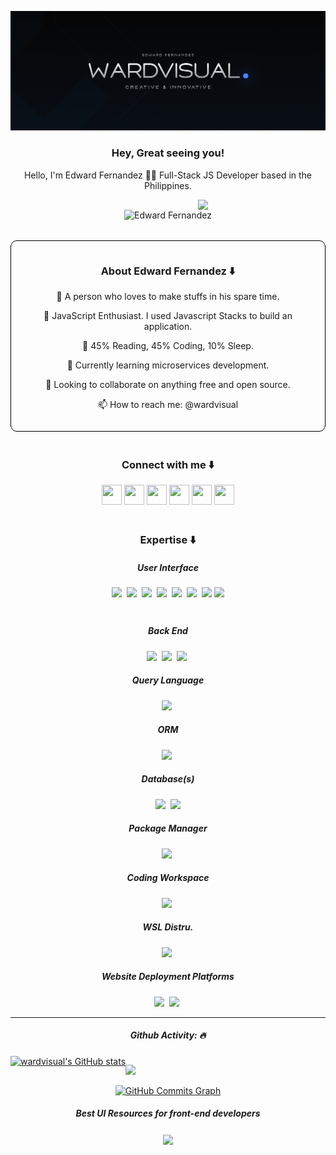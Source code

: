 <!--
  @Author: Edward Fernandez (https://github.com/wardvisual)
 -->

[<img src="./assets/wardvisual_banner.jpg">](https://www.behance.net/wardvisual)

<div align="center">
  <h3> Hey, Great seeing you! </h3>
  <p> Hello, I'm Edward Fernandez 🙋‍♂️ Full-Stack JS Developer based in the Philippines. </p>
</div>

<div align="center" style="display: grid; place-items: center; margin-bottom: 2em;">

  <img style="padding-left: 8em" src="https://readme-typing-svg.herokuapp.com?color=%234187FF&size=22&lines=I'm+Edward+Fernandez;Javascript+Enthusiast;UI%2FUX+Design+Engineer" />

  <img src="https://komarev.com/ghpvc/?username=your-github-wardvisual&style=flat-square" alt="Edward Fernandez" style="height: 1.5em"/>

</div>

<div align="center" style="margin-bottom: 3em; border: 1px black solid; padding: 1em; border-radius: 10px;">
  <h3> About Edward Fernandez ⬇️</h3>
    <p> 🚀 A person who loves to make stuffs in his spare time. </p>
    <p> 💼 JavaScript Enthusiast. I used Javascript Stacks to build an application. </p>
    <p> 🤖 45% Reading, 45% Coding, 10% Sleep. </p>
    <p> 🌱 Currently learning microservices development. </p>
    <p> 👯 Looking to collaborate on anything free and open source. </p>
    <p> 📫 How to reach me: @wardvisual </p>
</div>

<div align="center" style="margin-bottom: 3em;">
  <h3> Connect with me ⬇️</h3>
  <a href="https://discord.com/users/wardvisual" target="_blank" rel="noreferrer"><img src="https://raw.githubusercontent.com/danielcranney/readme-generator/main/public/icons/socials/discord.svg" width="32" height="32" /></a> <a href="https://www.facebook.com/wardvisual" target="_blank" rel="noreferrer"><img src="https://raw.githubusercontent.com/danielcranney/readme-generator/main/public/icons/socials/facebook.svg" width="32" height="32" /></a> <a href="https://www.github.com/wardvisual" target="_blank" rel="noreferrer"><img src="https://raw.githubusercontent.com/danielcranney/readme-generator/main/public/icons/socials/github-dark.svg" width="32" height="32" /></a> <a href="http://www.instagram.com/wardvisual" target="_blank" rel="noreferrer"><img src="https://raw.githubusercontent.com/danielcranney/readme-generator/main/public/icons/socials/instagram.svg" width="32" height="32" /></a> <a href="https://www.linkedin.com/in/wardvisual" target="_blank" rel="noreferrer"><img src="https://raw.githubusercontent.com/danielcranney/readme-generator/main/public/icons/socials/linkedin.svg" width="32" height="32" /></a> <a href="https://www.twitter.com/wardvisual" target="_blank" rel="noreferrer"><img src="https://raw.githubusercontent.com/danielcranney/readme-generator/main/public/icons/socials/twitter.svg" width="32" height="32" /></a></p>
</div>

<div align="center" style="margin-bottom: 3em;">
  <h3> Expertise ⬇️</h3>
  <h5>User Interface</h5>
  <img src="https://img.shields.io/badge/FIGMA-orange?style=for-the-badge&logo=FIGMA&logoColor=white"/>&nbsp;
  <img src="https://img.shields.io/badge/HTML5-E34C26?style=for-the-badge&logo=html5&logoColor=white"/>&nbsp;
  <img src="https://img.shields.io/badge/REACT JS-lightblue?style=for-the-badge&logo=react&logoColor=black"/>&nbsp;
  <img src="https://img.shields.io/badge/NEXT JS -white?style=for-the-badge&logo=nextjs&logoColor=black"/>&nbsp;
  <img src="https://img.shields.io/badge/CSS3-264de4?style=for-the-badge&logo=css3&logoColor=white"/>&nbsp;
  <img src="https://img.shields.io/badge/SASS-cc6699?style=for-the-badge&logo=SASS&logoColor=white"/>&nbsp;
  <img src="https://img.shields.io/badge/Javascript-f0db4f?style=for-the-badge&logo=Javascript&logoColor=black"/>
  <img src="https://img.shields.io/badge/Typescript-blue?style=for-the-badge&logo=Typescript&logoColor=black"/>
</div>

<div align="center">
  <h5>Back End</h5>
  <img src="https://img.shields.io/badge/Node.JS-3C873A?style=for-the-badge&logo=node.js&logoColor=white"/>&nbsp;
  <img src="https://img.shields.io/badge/Express-333333?style=for-the-badge&logo=express&logoColor=white"/>&nbsp;
  <img src="https://img.shields.io/badge/NEST JS-CC3534?style=for-the-badge&logo=nestjs&logoColor=white"/>&nbsp;
</div>

<div align="center">
  <h5>Query Language</h5>
  <img src="https://img.shields.io/badge/GraphQL -E2008F?style=for-the-badge&logo=GraphQL&logoColor=white"/>&nbsp;
  </div>

  <div align="center">
  <h5>ORM</h5>
  <img src="https://img.shields.io/badge/Prisma -white?style=for-the-badge&logo=Prisma&logoColor=black"/>&nbsp;
  </div>

  <div align="center">
  <h5>Database(s)</h5>
  <img src="https://img.shields.io/badge/MongoDB-3FA037?style=for-the-badge&logo=mongodb&logoColor=white"/>&nbsp;
  <img src="https://img.shields.io/badge/MYSQL-F29111?style=for-the-badge&logo=mysql&logoColor=white"/>
</div>

<div align="center">
  <h5>Package Manager</h5>
  <img src="https://img.shields.io/badge/NPM-CC3534?style=for-the-badge&logo=npm"/>&nbsp;
  </div>

  <div align="center">
  <h5>Coding Workspace</h5>
  <img src="https://img.shields.io/badge/Windows11 -0078D7?style=for-the-badge&logo=windows"/>&nbsp;
  </div>

  <div align="center">
  <h5>WSL Distru.</h5>
  <img src="https://img.shields.io/badge/ UBUNTU-red?style=for-the-badge&logo=ubuntu&logoColor=white"/>&nbsp;
  </div>

  <div align="center">
  <h5>Website Deployment Platforms</h5>
  <img src="https://img.shields.io/badge/VPS UBUNTU-red?style=for-the-badge&logo=ubuntu&logoColor=white"/>&nbsp;
  <img src="https://img.shields.io/badge/NGINX-black?style=for-the-badge&logo=nginx"/>&nbsp;
</div>

<hr />

<div align="center" >
  <h5>Github Activity: 🔥</h5>
  <div style="display: flex;">
    <a href="http://www.github.com/wardvisual" align="center"><img src="https://github-readme-stats.vercel.app/api?username=wardvisual&show_icons=true&hide=&count_private=true&title_color=0891b2&text_color=ffffff&icon_color=0891b2&bg_color=0f172a&hide_border=true&show_icons=true" alt="wardvisual's GitHub stats" /></a>

<a href="http://www.github.com/wardvisual"><img src="https://github-readme-streak-stats.herokuapp.com/?user=wardvisual&stroke=ffffff&background=0f172a&ring=0891b2&fire=0891b2&currStreakNum=ffffff&currStreakLabel=0891b2&sideNums=ffffff&sideLabels=ffffff&dates=ffffff&hide_border=true" /></a>

  </div>
</div>

<div align="center" >
  <a href="http://www.github.com/wardvisual" align="center"><img src="https://activity-graph.herokuapp.com/graph?username=wardvisual&bg_color=0f172a&color=ffffff&line=0891b2&point=ffffff&area_color=0f172a&area=true&hide_border=true&custom_title=GitHub%20Commits%20Graph" alt="GitHub Commits Graph" /></a>
</div>

<div align="center">
  <h5>Best UI Resources for front-end developers</h5>
  <a href="https://github.com/bradtraversy/design-resources-for-developers#html--css-templates">
    <img align="center" src="https://www.teachsecondary.com/images/uploads/6-digital-resources.jpg" height="200" />
  </a>

</div>
